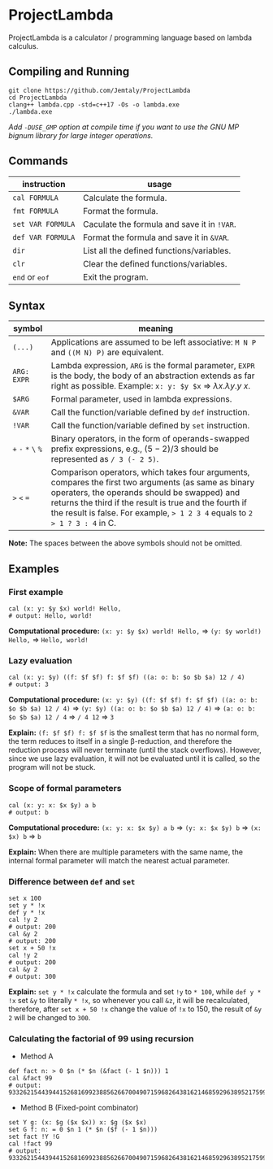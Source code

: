 # ProjectLambda

ProjectLambda is a calculator / programming language based on lambda calculus.

## Compiling and Running

```
git clone https://github.com/Jemtaly/ProjectLambda
cd ProjectLambda
clang++ lambda.cpp -std=c++17 -Os -o lambda.exe
./lambda.exe
```

*Add `-DUSE_GMP` option at compile time if you want to use the GNU MP bignum library for large integer operations.*

## Commands

| instruction | usage |
| --- | --- |
| `cal FORMULA` | Calculate the formula. |
| `fmt FORMULA` | Format the formula. |
| `set VAR FORMULA` | Caculate the formula and save it in `!VAR`. |
| `def VAR FORMULA` | Format the formula and save it in `&VAR`. |
| `dir` | List all the defined functions/variables. |
| `clr` | Clear the defined functions/variables. |
| `end` or <kbd>eof</kbd> | Exit the program. |

## Syntax

| symbol | meaning |
| --- | --- |
| `(...)` | Applications are assumed to be left associative: `M N P` and `((M N) P)` are equivalent. |
| `ARG: EXPR` | Lambda expression, `ARG` is the formal parameter, `EXPR` is the body, the body of an abstraction extends as far right as possible. Example: `x: y: $y $x` => $\lambda x.\lambda y.y\ x$. |
| `$ARG` | Formal parameter, used in lambda expressions. |
| `&VAR` | Call the function/variable defined by `def` instruction. |
| `!VAR` | Call the function/variable defined by `set` instruction. |
| `+` `-` `*` `\` `%` | Binary operators, in the form of operands-swapped prefix expressions, e.g., $(5-2)/3$ should be represented as `/ 3 (- 2 5)`. |
| `>` `<` `=` | Comparison operators, which takes four arguments, compares the first two arguments (as same as binary operaters, the operands should be swapped) and returns the third if the result is true and the fourth if the result is false. For example, `> 1 2 3 4` equals to `2 > 1 ? 3 : 4` in C. |

**Note:** The spaces between the above symbols should not be omitted.

## Examples

### First example

```
cal (x: y: $y $x) world! Hello,
# output: Hello, world!
```

**Computational procedure:** `(x: y: $y $x) world! Hello,` => `(y: $y world!) Hello,` => `Hello, world!`

### Lazy evaluation

```
cal (x: y: $y) ((f: $f $f) f: $f $f) ((a: o: b: $o $b $a) 12 / 4)
# output: 3
```

**Computational procedure:** `(x: y: $y) ((f: $f $f) f: $f $f) ((a: o: b: $o $b $a) 12 / 4)` => `(y: $y) ((a: o: b: $o $b $a) 12 / 4)` => `(a: o: b: $o $b $a) 12 / 4` => `/ 4 12` => `3`

**Explain:** `(f: $f $f) f: $f $f` is the smallest term that has no normal form, the term reduces to itself in a single β-reduction, and therefore the reduction process will never terminate (until the stack overflows). However, since we use lazy evaluation, it will not be evaluated until it is called, so the program will not be stuck.

### Scope of formal parameters

```
cal (x: y: x: $x $y) a b
# output: b
```

**Computational procedure:** `(x: y: x: $x $y) a b` => `(y: x: $x $y) b` => `(x: $x) b` => `b`

**Explain:** When there are multiple parameters with the same name, the internal formal parameter will match the nearest actual parameter.

### Difference between `def` and `set`

```
set x 100
set y * !x
def y * !x
cal !y 2
# output: 200
cal &y 2
# output: 200
set x + 50 !x
cal !y 2
# output: 200
cal &y 2
# output: 300
```

**Explain:** `set y * !x` calculate the formula and set `!y` to `* 100`, while `def y * !x` set `&y` to literally `* !x`, so whenever you call `&z`, it will be recalculated, therefore, after `set x + 50 !x` change the value of `!x` to 150, the result of `&y 2` will be changed to `300`.

### Calculating the factorial of 99 using recursion

- Method A

```
def fact n: > 0 $n (* $n (&fact (- 1 $n))) 1
cal &fact 99
# output: 933262154439441526816992388562667004907159682643816214685929638952175999932299156089414639761565182862536979208272237582511852109168640000000000000000000000
```

- Method B (Fixed-point combinator)

```
set Y g: (x: $g ($x $x)) x: $g ($x $x)
set G f: n: = 0 $n 1 (* $n ($f (- 1 $n)))
set fact !Y !G
cal !fact 99
# output: 933262154439441526816992388562667004907159682643816214685929638952175999932299156089414639761565182862536979208272237582511852109168640000000000000000000000
```
